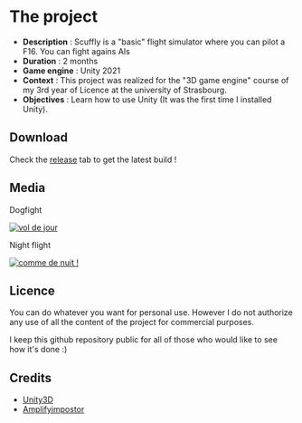 # The project
- **Description** : Scuffly is a "basic" flight simulator where you can pilot a F16.
 You can fight agains AIs 
- **Duration** : 2 months
- **Game engine** : Unity 2021
- **Context** : This project was realized for the "3D game engine" course of my 3rd year of Licence at the university of Strasbourg.
- **Objectives** : Learn how to use Unity (It was the first time I installed Unity).


## Download

Check the [release](https://github.com/PierreEVEN/Scuffly/releases) tab to get the latest build !

## Media


Dogfight

[![vol de jour](https://img.youtube.com/vi/mo5any4fGz0/0.jpg)](https://youtu.be/mo5any4fGz0)

Night flight

[![comme de nuit !](https://img.youtube.com/vi/tEoloqOIR44/0.jpg)](https://youtu.be/tEoloqOIR44)

## Licence

You can do whatever you want for personal use.
However I do not authorize any use of all the content of the project for commercial purposes.

I keep this github repository public for all of those who would like to see how it's done :)

## Credits

- [Unity3D](https://unity3d.com/)
- [Amplifyimpostor](http://amplify.pt/unity/amplify-impostors/)
